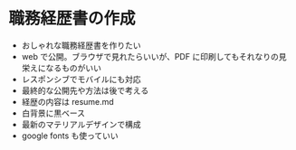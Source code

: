 # 職務経歴書の作成

- おしゃれな職務経歴書を作りたい
- web で公開。ブラウザで見れたらいいが、PDF に印刷してもそれなりの見栄えになるものがいい
- レスポンシブでモバイルにも対応
- 最終的な公開先や方法は後で考える
- 経歴の内容は resume.md
- 白背景に黒ベース
- 最新のマテリアルデザインで構成
- google fonts も使っていい
